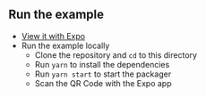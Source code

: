 ## Run the example

- [View it with Expo](https://expo.io/@satya164/react-native-tab-view-demos)
- Run the example locally
  + Clone the repository and `cd` to this directory
  + Run `yarn` to install the dependencies
  + Run `yarn start` to start the packager
  + Scan the QR Code with the Expo app
